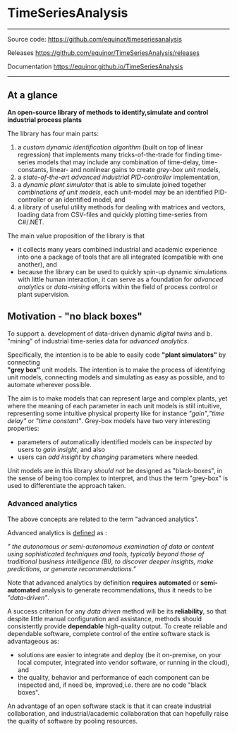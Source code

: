 
# TimeSeriesAnalysis 


------------------------------------------------------------------
 Source code:   https://github.com/equinor/timeseriesanalysis     

 Releases      https://github.com/equinor/TimeSeriesAnalysis/releases 

 Documentation  https://equinor.github.io/TimeSeriesAnalysis  

------------------------------------------------------------------

## At a glance

**An open-source library of methods to identify,simulate and control industrial process plants**

The library has four main parts:
1. a *custom dynamic identification algorithm* (built on top of linear regression) that implements many tricks-of-the-trade for finding time-series models 
that may include any combination of time-delay, time-constants, linear- and nonlinear gains to create *grey-box unit models*,
2. a *state-of-the-art advanced industrial PID-controller* implementation,
3. a *dynamic plant simulator* that is able to simulate joined together *combinations of unit models*, each unit-model may be an identified PID-controller or an identified model, and   
4. a library of useful utility methods for dealing with matrices and vectors, loading data from CSV-files and quickly plotting time-series from C#/.NET.

The main value proposition of the library is that
- it collects many years combined industrial and academic experience into one a package of tools that are all integrated (compatible with one another), and 
- because the library can be used to quickly spin-up dynamic simulations with little human interaction, it can serve as a foundation for *advanced analytics* or *data-mining*
efforts within the field of process control or plant supervision.  

## Motivation - "no black boxes" 

To support 
a. development of data-driven dynamic *digital twins* and 
b. "mining" of industrial time-series data for *advanced analytics*.

Specifically, the intention is to be able to easily code **"plant simulators"** by connecting  
**"grey box"** unit models. The intention is to make the process
of identifying unit models, connecting models and simulating as easy as possible, and to automate
wherever possible. 

The aim is to make models that can represent large and complex plants, yet where the meaning of 
each parameter in each unit models is still intuitive, 
representing some intuitive physical property like for instance *"gain"*,*"time delay"* or *"time constant"*.
Grey-box models have two very interesting properties:
- parameters of automatically identified models can be *inspected* by users to *gain insight*, and also
- users can *add insight* by *changing* parameters where needed. 

Unit models are in this library *should not* be designed as "black-boxes", in the sense of being too complex
to interpret, and thus the term "grey-box" is used to differentiate the approach taken.

### Advanced analytics

The above concepts are related to the term "advanced analytics".

Advanced analytics is [defined](https://www.gartner.com/en/information-technology/glossary/advanced-analytics) as :

*" the autonomous or semi-autonomous examination
 of data or content using sophisticated techniques and tools, typically beyond those of 
 traditional business intelligence (BI), to discover deeper insights, make predictions, 
 or generate recommendations."*

Note that advanced analytics by definition **requires** **automated** or **semi-automated**
 analysis to generate recommendations, 
thus it needs to be *"data-driven"*.

A success criterion for any *data driven* method will be its **reliability**, so that despite
little manual configuration and assistance, methods should consistently provide **dependable** high-quality
output. To create reliable and dependable software, complete control of the entire software stack is 
advantageous as: 
- solutions are easier to integrate and deploy (be it on-premise, on your local computer, integrated into
vendor software, or running in the cloud), and
- the quality, behavior and performance of each component can be inspected and, if need be, improved,i.e. there
are no code "black boxes".

An advantage of an open software stack is that it can create industrial collaboration, and industrial/academic
collaboration that can hopefully raise the quality of software by pooling resources.

